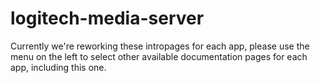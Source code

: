 # logitech-media-server

Currently we're reworking these intropages for each app, please use the menu on the left to select other available documentation pages for each app, including this one.
